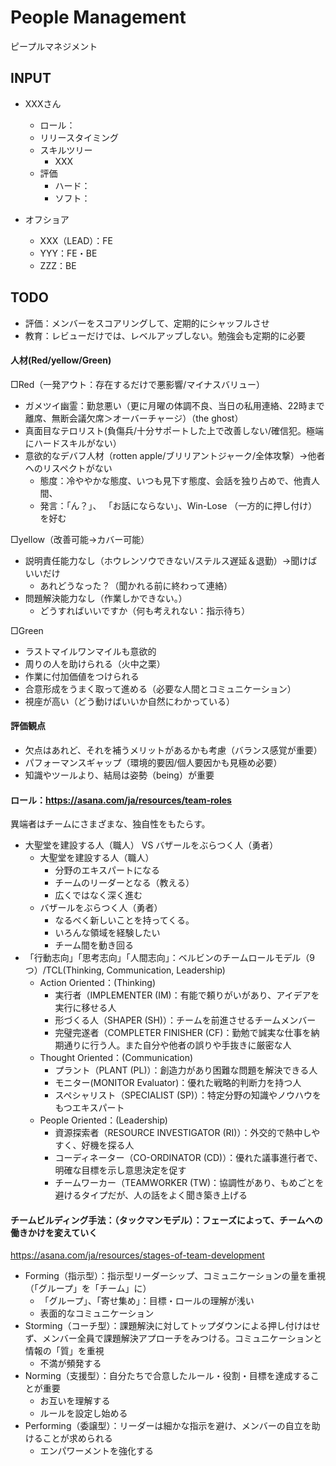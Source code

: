 # People Management
ピープルマネジメント

## INPUT
- XXXさん
  - ロール：
  - リリースタイミング
  - スキルツリー
      - XXX
  - 評価
    - ハード：
    - ソフト：

- オフショア
  - XXX（LEAD）：FE
  - YYY：FE・BE
  - ZZZ：BE

## TODO
- 評価：メンバーをスコアリングして、定期的にシャッフルさせ
- 教育：レビューだけでは、レベルアップしない。勉強会も定期的に必要

#### 人材(Red/yellow/Green)
□Red（一発アウト：存在するだけで悪影響/マイナスバリュー）
- ガメツイ幽霊：勤怠悪い（更に月曜の体調不良、当日の私用連絡、22時まで離席、無断会議欠席＞オーバーチャージ）（the ghost）
- 真面目なテロリスト(負傷兵/十分サポートした上で改善しない/確信犯。極端にハードスキルがない）
- 意欲的なデバフ人材（rotten apple/ブリリアントジャーク/全体攻撃）→他者へのリスペクトがない
    - 態度：冷ややかな態度、いつも見下す態度、会話を独り占めで、他責人間、
    - 発言：「ん？」、 「お話にならない」、Win-Lose （一方的に押し付け）を好む

□yellow（改善可能→カバー可能）
- 説明責任能力なし（ホウレンソウできない/ステルス遅延＆退勤）→聞けばいいだけ
    - あれどうなった？（聞かれる前に終わって連絡）
- 問題解決能力なし（作業しかできない。）
    - どうすればいいですか（何も考えれない：指示待ち）

□Green
- ラストマイルワンマイルも意欲的
- 周りの人を助けられる（火中之栗）
- 作業に付加価値をつけられる
- 合意形成をうまく取って進める（必要な人間とコミュニケーション）
- 視座が高い（どう動けばいいか自然にわかっている）

    
#### 評価観点
- 欠点はあれど、それを補うメリットがあるかも考慮（バランス感覚が重要）
- パフォーマンスギャップ（環境的要因/個人要因かも見極め必要）
- 知識やツールより、結局は姿勢（being）が重要

#### ロール：https://asana.com/ja/resources/team-roles
異端者はチームにさまざまな、独自性をもたらす。
- 大聖堂を建設する人（職人） VS バザールをぶらつく人（勇者）
    - 大聖堂を建設する人（職人）
        - 分野のエキスパートになる
        - チームのリーダーとなる（教える）
        - 広くではなく深く進む
    - バザールをぶらつく人（勇者）
        - なるべく新しいことを持ってくる。
        - いろんな領域を経験したい
        - チーム間を動き回る
- 「行動志向」「思考志向」「人間志向」：ベルビンのチームロールモデル（9つ）/TCL(Thinking, Communication, Leadership)
    - Action Oriented：(Thinking)
        - 実行者（IMPLEMENTER (IM)：有能で頼りがいがあり、アイデアを実行に移せる人
        - 形づくる人（SHAPER (SH)）：チームを前進させるチームメンバー
        - 完璧完遂者（COMPLETER FINISHER (CF)：勤勉で誠実な仕事を納期通りに行う人。また自分や他者の誤りや手抜きに厳密な人
    - Thought Oriented：(Communication)
        - プラント（PLANT (PL)）：創造力があり困難な問題を解決できる人
        - モニター(MONITOR Evaluator)：優れた戦略的判断力を持つ人
        - スペシャリスト（SPECIALIST (SP)）：特定分野の知識やノウハウをもつエキスパート
    - People Oriented：(Leadership)
        - 資源探索者（RESOURCE INVESTIGATOR (RI)）：外交的で熱中しやすく、好機を探る人
        - コーディネーター（CO-ORDINATOR (CD)）：優れた議事進行者で、明確な目標を示し意思決定を促す
        - チームワーカー（TEAMWORKER (TW)：協調性があり、もめごとを避けるタイプだが、人の話をよく聞き築き上げる

#### チームビルディング手法：（タックマンモデル）：フェーズによって、チームへの働きかけを変えていく
https://asana.com/ja/resources/stages-of-team-development

- Forming（指示型）：指示型リーダーシップ、コミュニケーションの量を重視（「グループ」を「チーム」に）
    - 「グループ」、「寄せ集め」：目標・ロールの理解が浅い
    - 表面的なコミュニケーション
- Storming（コーチ型）：課題解決に対してトップダウンによる押し付けはせず、メンバー全員で課題解決アプローチをみつける。コミュニケーションと情報の「質」を重視
    - 不満が頻発する
- Norming（支援型）：自分たちで合意したルール・役割・目標を達成することが重要
    - お互いを理解する
    - ルールを設定し始める
- Performing（委譲型）：リーダーは細かな指示を避け、メンバーの自立を助けることが求められる
    - エンパワーメントを強化する
